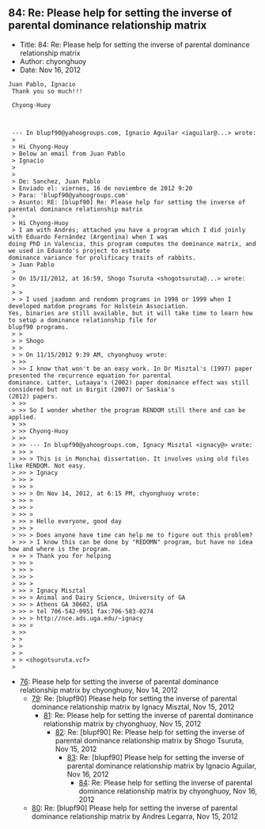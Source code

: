 ## 84: Re: Please help for setting the inverse of parental dominance relationship matrix

- Title: 84: Re: Please help for setting the inverse of parental dominance relationship matrix
- Author: chyonghuoy
- Date: Nov 16, 2012
```
Juan Pablo, Ignacio 
 Thank you so much!!!

 Chyong-Huoy



 --- In blupf90@yahoogroups.com, Ignacio Aguilar <iaguilar@...> wrote:
 >
 > Hi Chyong-Houy
 > Below an email from Juan Pablo
 > Ignacio 
 > 
 > 
 > De: Sanchez, Juan Pablo 
 > Enviado el: viernes, 16 de noviembre de 2012 9:20
 > Para: 'blupf90@yahoogroups.com'
 > Asunto: RE: [blupf90] Re: Please help for setting the inverse of parental dominance relationship matrix
 > 
 > Hi Chyong-Huoy
 > I am with Andrés; attached you have a program which I did joinly with Eduardo Fernández (Argentina) when I was
doing PhD in Valencia, this program computes the dominance matrix, and we used in Eduardo's project to estimate
dominance variance for prolificacy traits of rabbits.
 > Juan Pablo
 > 
 > On 15/11/2012, at 16:59, Shogo Tsuruta <shogotsuruta@...> wrote:
 > 
 > > 
 > > I used jaadomn and rendomn programs in 1998 or 1999 when I developed matdom programs for Holstein Association.
Yes, binaries are still available, but it will take time to learn how to setup a dominance relationship file for
blupf90 programs.
 > > 
 > > Shogo
 > > 
 > > On 11/15/2012 9:39 AM, chyonghuoy wrote:
 > >> 
 > >> I know that won't be an easy work. In Dr Misztal's (1997) paper presented the recurrence equation for parental
dominance. Latter, Lutaaya's (2002) paper dominance effect was still considered but not in Birgit (2007) or Saskia's
(2012) papers. 
 > >> 
 > >> So I wonder whether the program RENDOM still there and can be applied. 
 > >> 
 > >> Chyong-Huoy
 > >> 
 > >> --- In blupf90@yahoogroups.com, Ignacy Misztal <ignacy@> wrote:
 > >> >
 > >> > This is in Monchai dissertation. It involves using old files like RENDOM. Not easy.
 > >> > Ignacy
 > >> > 
 > >> > 
 > >> > On Nov 14, 2012, at 6:15 PM, chyonghuoy wrote:
 > >> > 
 > >> > 
 > >> > 
 > >> > Hello everyone, good day
 > >> > 
 > >> > Does anyone have time can help me to figure out this problem?
 > >> > I know this can be done by "REDOMN" program, but have no idea how and where is the program.
 > >> > Thank you for helping
 > >> > 
 > >> > 
 > >> > 
 > >> > 
 > >> > Ignacy Misztal
 > >> > Animal and Dairy Science, University of GA
 > >> > Athens GA 30602, USA
 > >> > tel 706-542-0951 fax:706-583-0274
 > >> > http://nce.ads.uga.edu/~ignacy
 > >> >
 > >> 
 > > 
 > > 
 > > 
 > > <shogotsuruta.vcf>
 > 
```

- [76](0076.md): Please help for setting the inverse of parental dominance relationship matrix by chyonghuoy, Nov 14, 2012
    - [79](0079.md): Re: [blupf90] Please help for setting the inverse of parental dominance relationship matrix by Ignacy Misztal, Nov 15, 2012
        - [81](0081.md): Re: Please help for setting the inverse of parental dominance relationship matrix by chyonghuoy, Nov 15, 2012
            - [82](0082.md): Re: [blupf90] Re: Please help for setting the inverse of parental dominance relationship matrix by Shogo Tsuruta, Nov 15, 2012
                - [83](0083.md): Re: [blupf90] Please help for setting the inverse of parental dominance relationship matrix by Ignacio Aguilar, Nov 16, 2012
                    - [84](0084.md): Re: Please help for setting the inverse of parental dominance relationship matrix by chyonghuoy, Nov 16, 2012
    - [80](0080.md): Re: [blupf90] Please help for setting the inverse of parental dominance relationship matrix by Andres Legarra, Nov 15, 2012
